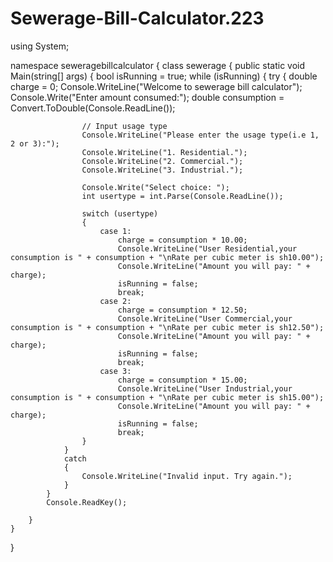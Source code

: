 # Sewerage-Bill-Calculator.223
using System;

namespace seweragebillcalculator
{
    class sewerage
    {
        public static void Main(string[] args)
        {
            bool isRunning = true;
            while (isRunning)
            {
                try
                {
                    double charge = 0;
                    Console.WriteLine("Welcome to sewerage bill calculator");
                    Console.Write("Enter amount consumed:");
                    double consumption = Convert.ToDouble(Console.ReadLine());

                    // Input usage type
                    Console.WriteLine("Please enter the usage type(i.e 1, 2 or 3):");
                    Console.WriteLine("1. Residential.");
                    Console.WriteLine("2. Commercial.");
                    Console.WriteLine("3. Industrial.");

                    Console.Write("Select choice: ");
                    int usertype = int.Parse(Console.ReadLine());

                    switch (usertype)
                    {
                        case 1:
                            charge = consumption * 10.00;
                            Console.WriteLine("User Residential,your consumption is " + consumption + "\nRate per cubic meter is sh10.00");
                            Console.WriteLine("Amount you will pay: " + charge);
                            isRunning = false;
                            break;
                        case 2:
                            charge = consumption * 12.50;
                            Console.WriteLine("User Commercial,your consumption is " + consumption + "\nRate per cubic meter is sh12.50");
                            Console.WriteLine("Amount you will pay: " + charge);
                            isRunning = false;
                            break;
                        case 3:
                            charge = consumption * 15.00;
                            Console.WriteLine("User Industrial,your consumption is " + consumption + "\nRate per cubic meter is sh15.00");
                            Console.WriteLine("Amount you will pay: " + charge);
                            isRunning = false;
                            break;
                    }
                }
                catch
                {
                    Console.WriteLine("Invalid input. Try again.");
                }
            }
            Console.ReadKey();

        }
    }
}
